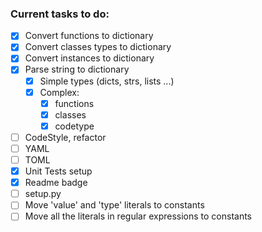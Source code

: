 ### Current tasks to do:  


* [x] Convert functions to dictionary  
* [x] Convert classes types to dictionary  
* [x] Convert instances to dictionary  
* [x] Parse string to dictionary
  * [x] Simple types (dicts, strs, lists ...)  
  * [x] Complex: 
    * [x] functions
    * [x] classes
    * [x] codetype
* [ ] CodeStyle, refactor  
* [ ] YAML  
* [ ] TOML  
* [x] Unit Tests setup
* [x] Readme badge
* [ ] setup.py  
* [ ] Move 'value' and 'type' literals to constants  
* [ ] Move all the literals in regular expressions to constants